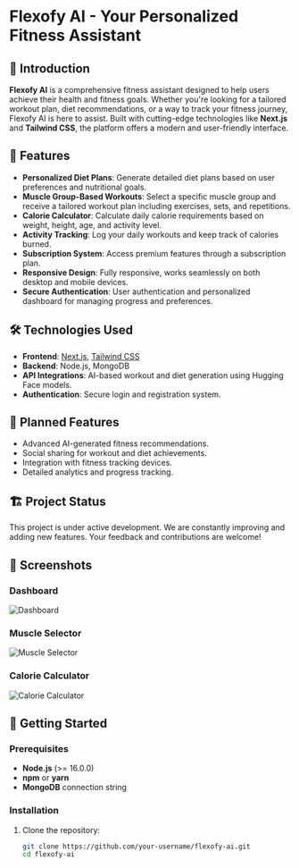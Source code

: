 # Flexofy AI - Your Personalized Fitness Assistant

## 🚀 Introduction
**Flexofy AI** is a comprehensive fitness assistant designed to help users achieve their health and fitness goals. Whether you're looking for a tailored workout plan, diet recommendations, or a way to track your fitness journey, Flexofy AI is here to assist. Built with cutting-edge technologies like **Next.js** and **Tailwind CSS**, the platform offers a modern and user-friendly interface.

## 🎯 Features
- **Personalized Diet Plans**: Generate detailed diet plans based on user preferences and nutritional goals.
- **Muscle Group-Based Workouts**: Select a specific muscle group and receive a tailored workout plan including exercises, sets, and repetitions.
- **Calorie Calculator**: Calculate daily calorie requirements based on weight, height, age, and activity level.
- **Activity Tracking**: Log your daily workouts and keep track of calories burned.
- **Subscription System**: Access premium features through a subscription plan.
- **Responsive Design**: Fully responsive, works seamlessly on both desktop and mobile devices.
- **Secure Authentication**: User authentication and personalized dashboard for managing progress and preferences.

## 🛠️ Technologies Used
- **Frontend**: [Next.js](https://nextjs.org/), [Tailwind CSS](https://tailwindcss.com/)
- **Backend**: Node.js, MongoDB
- **API Integrations**: AI-based workout and diet generation using Hugging Face models.
- **Authentication**: Secure login and registration system.

## 🌟 Planned Features
- Advanced AI-generated fitness recommendations.
- Social sharing for workout and diet achievements.
- Integration with fitness tracking devices.
- Detailed analytics and progress tracking.

## 🏗️ Project Status
This project is under active development. We are constantly improving and adding new features. Your feedback and contributions are welcome!

## 📸 Screenshots
### Dashboard
![Dashboard](https://via.placeholder.com/800x400.png?text=Dashboard+Image)

### Muscle Selector
![Muscle Selector](https://via.placeholder.com/800x400.png?text=Muscle+Selector+Image)

### Calorie Calculator
![Calorie Calculator](https://via.placeholder.com/800x400.png?text=Calorie+Calculator+Image)

## 🚀 Getting Started
### Prerequisites
- **Node.js** (>= 16.0.0)
- **npm** or **yarn**
- **MongoDB** connection string

### Installation
1. Clone the repository:
   ```bash
   git clone https://github.com/your-username/flexofy-ai.git
   cd flexofy-ai
